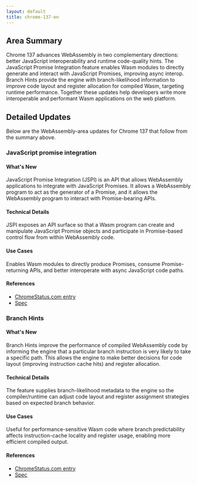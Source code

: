 ```yaml
---
layout: default
title: chrome-137-en
---
```


## Area Summary

Chrome 137 advances WebAssembly in two complementary directions: better JavaScript interoperability and runtime code-quality hints. The JavaScript Promise Integration feature enables Wasm modules to directly generate and interact with JavaScript Promises, improving async interop. Branch Hints provide the engine with branch-likelihood information to improve code layout and register allocation for compiled Wasm, targeting runtime performance. Together these updates help developers write more interoperable and performant Wasm applications on the web platform.

## Detailed Updates

Below are the WebAssembly-area updates for Chrome 137 that follow from the summary above.

### JavaScript promise integration

#### What's New
JavaScript Promise Integration (JSPI) is an API that allows WebAssembly applications to integrate with JavaScript Promises. It allows a WebAssembly program to act as the generator of a Promise, and it allows the WebAssembly program to interact with Promise-bearing APIs.

#### Technical Details
JSPI exposes an API surface so that a Wasm program can create and manipulate JavaScript Promise objects and participate in Promise-based control flow from within WebAssembly code.

#### Use Cases
Enables Wasm modules to directly produce Promises, consume Promise-returning APIs, and better interoperate with async JavaScript code paths.

#### References
- [ChromeStatus.com entry](https://chromestatus.com/feature/5059306691878912)  
- [Spec](https://github.com/WebAssembly/js-promise-integration)

### Branch Hints

#### What's New
Branch Hints improve the performance of compiled WebAssembly code by informing the engine that a particular branch instruction is very likely to take a specific path. This allows the engine to make better decisions for code layout (improving instruction cache hits) and register allocation.

#### Technical Details
The feature supplies branch-likelihood metadata to the engine so the compiler/runtime can adjust code layout and register assignment strategies based on expected branch behavior.

#### Use Cases
Useful for performance-sensitive Wasm code where branch predictability affects instruction-cache locality and register usage, enabling more efficient compiled output.

#### References
- [ChromeStatus.com entry](https://chromestatus.com/feature/5089072889290752)  
- [Spec](https://github.com/WebAssembly/branch-hinting)
